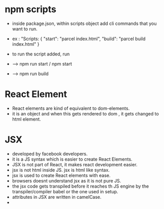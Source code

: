 # npm scripts

- inside package.json, within scripts object add cli commands that you want to run.
- ex : "Scripts: {
    "start": "parcel index.html",
    "build": "parcel build index.html"
  }

- to run the script added, run 
- --> npm run start / npm start 
- --> npm run  build


# React Element
- React elements are kind of equivalent to dom-elements.
- it is an object and when this gets rendered to dom , it gets changed to html element.

# JSX
- developed by facebook developers.
- it is a JS syntax which is easier to create React Elements.
- JSX is not part of React, it makes react development easier.
- jsx is not html inside JS. jsx is html like syntax.
- jsx is used to create React elements with ease.
- browsers doesnt understand jsx as it is not pure JS.
- the jsx code gets transpiled before it reaches th JS engine by the transpiler/compiler babel or the one used in setup.
- attributes in JSX are written in camelCase.
- 